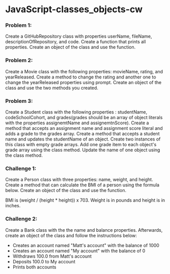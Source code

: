 # JavaScript-classes_objects-cw

### Problem 1:
Create a GitHubRepository class with properties userName, fileName, descriptionOfRepository, and code. Create a function that prints all properties. Create an object of the class and use the function.

### Problem 2:
Create a Movie class with the following properties: movieName, rating, and yearReleased. Create a method to change the rating and another one to change the yearReleased properties using prompt. Create an object of the class and use the two methods you created.

### Problem 3:
Create a Student class with the following properties : studentName, codeSchoolCohort, and grades(grades should be an array of object literals with the properties assignemtName and assignemtnScore). Create a method that accepts an assignment name and assignment score literal and adds a grade to the grades array. Create a method that accepts a student name and updates the studentName of an object. Create two instances of this class with empty grade arrays. Add one grade item to each object's grade array using the class method. Update the name of one object using the class method.

### Challenge 1:
Create a Person class with three properties: name, weight, and height. Create a method that can calculate the BMI of a person using the formula below. Create an object of the class and use the function.

BMI is  (weight / (height * height)) x 703. Weight is in pounds and height is in inches.

### Challenge 2:
Create a Bank class with the the name and balance properties. Afterwards, create an object of the class and follow the instructions below:
- Creates an account named "Matt's account" with the balance of 1000
- Creates an account named "My account" with the balance of 0
- Withdraws 100.0 from Matt's account
- Deposits 100.0 to My account
- Prints both accounts
